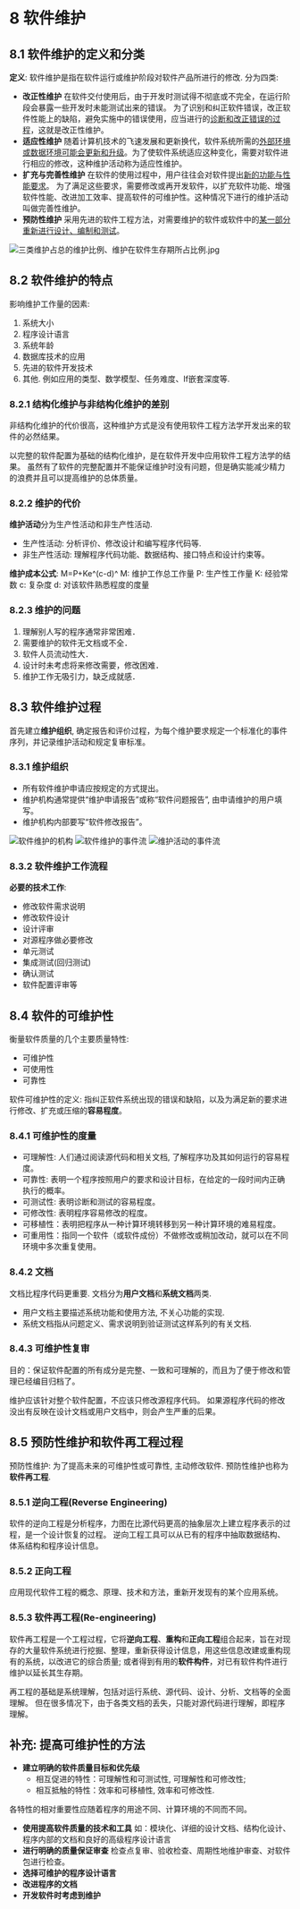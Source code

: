 
# 8 软件维护
## 8.1 软件维护的定义和分类
**定义**: 软件维护是指在软件运行或维护阶段对软件产品所进行的修改.
分为四类:
- **改正性维护**
在软件交付使用后，由于开发时测试得不彻底或不完全，在运行阶段会暴露一些开发时未能测试出来的错误。
为了识别和纠正软件错误，改正软件性能上的缺陷，避免实施中的错误使用，应当进行的<u>诊断和改正错误的过程</u>，这就是改正性维护。
- **适应性维护**
随着计算机技术的飞速发展和更新换代，软件系统所需的<u>外部环境或数据环境可能会更新和升级</u>。为了使软件系统适应这种变化，需要对软件进行相应的修改，这种维护活动称为适应性维护。
- **扩充与完善性维护**
在软件的使用过程中，用户往往会对软件提出<u>新的功能与性能要求</u>。
为了满足这些要求，需要修改或再开发软件，以扩充软件功能、增强软件性能、改进加工效率、提高软件的可维护性。这种情况下进行的维护活动叫做完善性维护。
- **预防性维护**
采用先进的软件工程方法，对需要维护的软件或软件中的<u>某一部分重新进行设计、编制和测试</u>。

![三类维护占总的维护比例、维护在软件生存期所占比例.jpg](/images/维护占比饼图.png)

## 8.2 软件维护的特点
影响维护工作量的因素:
1. 系统大小
2. 程序设计语言
3. 系统年龄
4. 数据库技术的应用
5. 先进的软件开发技术
6. 其他. 例如应用的类型、数学模型、任务难度、If嵌套深度等.

### 8.2.1 结构化维护与非结构化维护的差别
非结构化维护的代价很高，这种维护方式是没有使用软件工程方法学开发出来的软件的必然结果。

以完整的软件配置为基础的结构化维护，是在软件开发中应用软件工程方法学的结果。
虽然有了软件的完整配置并不能保证维护时没有问题，但是确实能减少精力的浪费并且可以提高维护的总体质量。

### 8.2.2 维护的代价
**维护活动**分为生产性活动和非生产性活动.
- 生产性活动: 分析评价、修改设计和编写程序代码等.
- 非生产性活动: 理解程序代码功能、数据结构、接口特点和设计约束等。

**维护成本公式**: M=P+Ke^(c-d)^
M: 维护工作总工作量
P: 生产性工作量
K: 经验常数
c: 复杂度 d: 对该软件熟悉程度的度量

### 8.2.3 维护的问题
1. 理解别人写的程序通常非常困难．
2. 需要维护的软件无文档或不全．
3. 软件人员流动性大．
4. 设计时未考虑将来修改需要，修改困难．
5. 维护工作无吸引力，缺乏成就感．

## 8.3 软件维护过程
首先建立**维护组织**, 确定报告和评价过程，为每个维护要求规定一个标准化的事件序列，并记录维护活动和规定复审标准。

### 8.3.1 维护组织
- 所有软件维护申请应按规定的方式提出。
- 维护机构通常提供“维护申请报告”或称“软件问题报告”, 由申请维护的用户填写。
- 维护机构内部要写“软件修改报告”。

![软件维护的机构](/images/软件维护机构.png)
![软件维护的事件流](/images/软件维护事件流.png)
![维护活动的事件流](/images/维护活动的事件流.png)

### 8.3.2 软件维护工作流程
**必要的技术工作**:
- 修改软件需求说明
- 修改软件设计
- 设计评审
- 对源程序做必要修改
- 单元测试
- 集成测试(回归测试)
- 确认测试
- 软件配置评审等

## 8.4 软件的可维护性
衡量软件质量的几个主要质量特性:
- 可维护性
- 可使用性
- 可靠性

软件可维护性的定义: 
指纠正软件系统出现的错误和缺陷，以及为满足新的要求进行修改、扩充或压缩的**容易程度**。

### 8.4.1 可维护性的度量
- 可理解性: 人们通过阅读源代码和相关文档, 了解程序功及其如何运行的容易程度。
- 可靠性: 表明一个程序按照用户的要求和设计目标，在给定的一段时间内正确执行的概率。
- 可测试性: 表明诊断和测试的容易程度。
- 可修改性: 表明程序容易修改的程度。
- 可移植性：表明把程序从一种计算环境转移到另一种计算环境的难易程度。
- 可重用性：指同一个软件（或软件成份）不做修改或稍加改动，就可以在不同环境中多次重复使用。

### 8.4.2 文档
文档比程序代码更重要.
文档分为**用户文档**和**系统文档**两类.
- 用户文档主要描述系统功能和使用方法, 不关心功能的实现.
- 系统文档指从问题定义、需求说明到验证测试这样系列的有关文档.

### 8.4.3 可维护性复审
目的：保证软件配置的所有成分是完整、一致和可理解的，而且为了便于修改和管理已经编目归档了。

维护应该针对整个软件配置，不应该只修改源程序代码。
如果源程序代码的修改没出有反映在设计文档或用户文档中，则会产生严重的后果。

## 8.5 预防性维护和软件再工程过程
预防性维护: 为了提高未来的可维护性或可靠性, 主动修改软件.
预防性维护也称为**软件再工程**.

### 8.5.1 逆向工程(Reverse Engineering)
软件的逆向工程是分析程序，力图在比源代码更高的抽象层次上建立程序表示的过程，是一个设计恢复的过程。
逆向工程工具可以从已有的程序中抽取数据结构、体系结构和程序设计信息。

### 8.5.2 正向工程
应用现代软件工程的概念、原理、技术和方法，重新开发现有的某个应用系统。

### 8.5.3 软件再工程(Re-engineering)
软件再工程是一个工程过程，它将**逆向工程**、**重构**和**正向工程**组合起来，旨在对现存的大量软件系统进行挖掘、整理，重新获得设计信息，用这些信息改建或重构现有的系统，以改进它的综合质量; 或者得到有用的**软件构件**，对已有软件构件进行维护以延长其生存期。

再工程的基础是系统理解，包括对运行系统、源代码、设计、分析、文档等的全面理解。
但在很多情况下，由于各类文档的丢失，只能对源代码进行理解，即程序理解。

## 补充: 提高可维护性的方法
- **建立明确的软件质量目标和优先级**
  - 相互促进的特性：可理解性和可测试性, 可理解性和可修改性;
  - 相互抵触的特性：效率和可移植性, 效率和可修改性.

各特性的相对重要性应随着程序的用途不同、计算环境的不同而不同。
- **使用提高软件质量的技术和工具**
如：模块化、详细的设计文档、结构化设计、程序内部的文档和良好的高级程序设计语言
- **进行明确的质量保证审查**
检查点复审、验收检查、周期性地维护审查、对软件包进行检查。
- **选择可维护的程序设计语言**
- **改进程序的文档**
- **开发软件时考虑到维护**